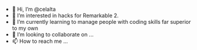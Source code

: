 - 👋 Hi, I’m @celalta
- 👀 I’m interested in hacks for Remarkable 2.
- 🌱 I’m currently learning to manage people with coding skills far superior to my own
- 💞️ I’m looking to collaborate on ...
- 📫 How to reach me ...

<!---
celalta/celalta is a ✨ special ✨ repository because its `README.md` (this file) appears on your GitHub profile.
You can click the Preview link to take a look at your changes.
--->
